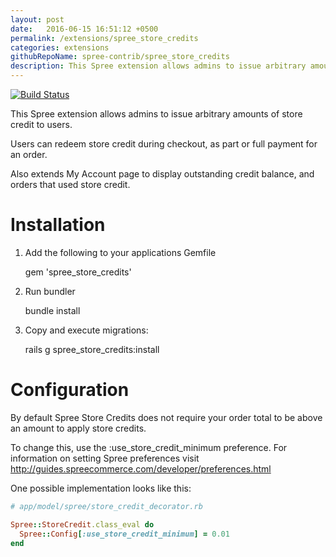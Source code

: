 ```yaml
---
layout: post
date:   2016-06-15 16:51:12 +0500
permalink: /extensions/spree_store_credits
categories: extensions
githubRepoName: spree-contrib/spree_store_credits
description: This Spree extension allows admins to issue arbitrary amounts of store credit to users.
---
```

[![Build
Status](https://secure.travis-ci.org/spree/spree_store_credits.png)](http://travis-ci.org/spree/spree_store_credits)


This Spree extension allows admins to issue arbitrary amounts of store credit to users.

Users can redeem store credit during checkout, as part or full payment for an order.

Also extends My Account page to display outstanding credit balance, and orders that used store credit.

Installation
============

1. Add the following to your applications Gemfile

    gem 'spree_store_credits'

2. Run bundler

    bundle install

3. Copy and execute migrations:

    rails g spree_store_credits:install


Configuration
=============

By default Spree Store Credits does not require your order total to be above an amount to apply store credits.

To change this, use the :use_store_credit_minimum preference. For information on setting Spree preferences visit http://guides.spreecommerce.com/developer/preferences.html

One possible implementation looks like this:

```ruby
# app/model/spree/store_credit_decorator.rb

Spree::StoreCredit.class_eval do
  Spree::Config[:use_store_credit_minimum] = 0.01
end
```

